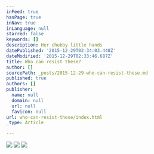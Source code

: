```yaml
---
inFeed: true
hasPage: true
inNav: true
inLanguage: null
starred: false
keywords: []
description: Her chubby little hands
datePublished: '2015-12-29T02:34:03.448Z'
dateModified: '2015-12-29T02:33:46.687Z'
title: Who can resist these?
author: []
sourcePath: _posts/2015-12-29-who-can-resist-these.md
published: true
authors: []
publisher:
  name: null
  domain: null
  url: null
  favicon: null
url: who-can-resist-these/index.html
_type: Article

---
```

![](https://the-grid-user-content.s3-us-west-2.amazonaws.com/5bcc2cc2-e3a7-4429-b524-8d178811e8a0.jpg)
![](https://the-grid-user-content.s3-us-west-2.amazonaws.com/437079cb-8b87-4216-9530-8c569a118665.jpg)
![](https://the-grid-user-content.s3-us-west-2.amazonaws.com/f9a2992a-16aa-427c-95b4-1e614644c1aa.jpg)